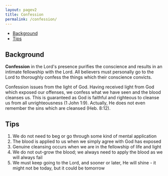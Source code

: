 ```yaml
---
layout: pagev2
title: Confession
permalink: /confession/
---
```

- [Background](#background)
- [Tips](#tips)

## Background

**Confession** in the Lord's presence purifies the conscience and results in an intimate fellowship with the Lord. All believers must personally go to the Lord to thoroughly confess the things which their conscience convicts.

Confession issues from the light of God. Having received light from God which exposed our offenses, we confess what we have seen and the blood cleanses us. This is guaranteed as God is faithful and righteous to cleanse us from all unrighteousness (1 John 1:9). Actually, He does not even remember the sins which are cleansed (Heb. 8:12).

## Tips
1. We do not need to beg or go through some kind of mental application
2. The blood is applied to us when we simply agree with God has exposed
3. Genuine cleansing occurs when we are in the fellowship of life and light
4. We do not out-grow the blood; we always need to apply the blood as we will always fail
5. We must keep going to the Lord, and sooner or later, He will shine - it might not be today, but it could be tomorrow